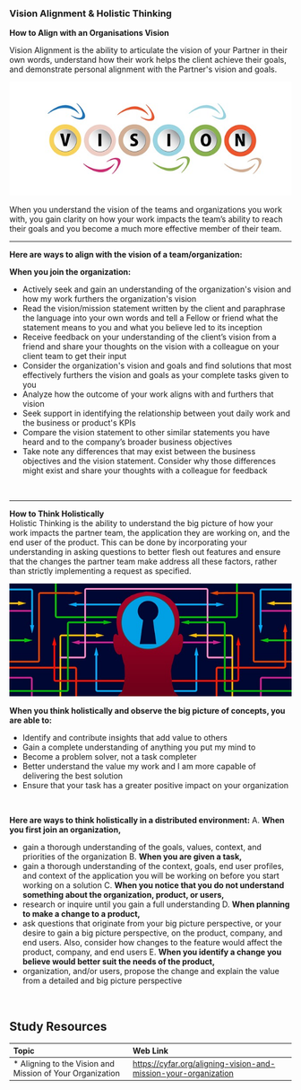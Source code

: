 ### **Vision Alignment & Holistic Thinking**

**How to Align with an Organisations Vision**

Vision Alignment is the ability to articulate the vision of your Partner in their own words, understand how their work helps the client achieve their goals, and demonstrate personal alignment with the Partner's vision and goals.

<img src="images/vision-3233648_640.jpg"/>

When you understand the vision of the teams and organizations you work with, you gain clarity on how your work impacts the team’s ability to reach their goals and you become a much more effective member of their team.

-----
**Here are ways to align with the vision of a team/organization:** 

**When you join the organization:**
- Actively seek and gain an understanding of the organization's vision and how my work furthers the organization's vision
- Read the vision/mission statement written by the client and paraphrase the language into your own words and tell a Fellow or friend what the statement means to you and what you believe led to its inception
- Receive feedback on your understanding of the client’s vision from a friend and share  your thoughts on the vision with a colleague on your client team to get their input
- Consider the organization's vision and goals and find solutions that most effectively furthers the vision and goals as your complete tasks given to you
- Analyze how the outcome of your work aligns with and furthers that vision
- Seek support in identifying the relationship between yout daily work and the business or product's KPIs
- Compare the vision statement to other similar statements you have heard and to the company’s broader business objectives
- Take note any differences that may exist between the business objectives and the vision statement. Consider why those differences might exist and share your thoughts with a colleague for feedback

<br />

-------

**How to Think Holistically**
<br />
Holistic Thinking is the ability to understand the big picture of how your work impacts the partner team, the application they are working on, and the end user of the product. This can be done by incorporating your understanding in asking questions to better flesh out features and ensure that the changes the partner team make address all these factors, rather than strictly implementing a request as specified.

<img src="images/security-3014154_640.jpg" />

**When you think holistically and observe the big picture of concepts, you are able to:**
- Identify and contribute insights that add value to others
- Gain a complete understanding of anything you put my mind to
- Become a problem solver, not a task completer
- Better understand the value my work and I am more capable of delivering the best solution
- Ensure that your task has a greater positive impact on your organization

<br />

**Here are ways to think holistically in a distributed environment:**
A. **When you first join an organization,**
- gain a thorough understanding of the goals, values, context, and priorities of the organization
B. **When you are given a task,**
- gain a thorough understanding of the context, goals, end user profiles, and context of the application you will be working on before you start working on a solution
C. **When you notice that you do not understand something about the organization, product, or users,**
- research or inquire until you gain a full understanding
D. **When planning to make a change to a product,**
- ask questions that originate from your big picture perspective, or your desire to gain a big picture perspective, on the product, company, and end users. Also, consider how changes to the feature would affect the product, company, and end users
E. **When you identify a change you believe would better suit the needs of the product,**
- organization, and/or users, propose the change and explain the value from a detailed and big picture perspective

<br />

Study Resources
----------------


| Topic   |  Web Link      |
|:---------|:----------|
| * Aligning to the Vision and Mission of Your Organization|https://cyfar.org/aligning-vision-and-mission-your-organization|



